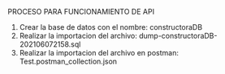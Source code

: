 PROCESO PARA FUNCIONAMIENTO DE API

1. Crear la base de datos con el nombre: constructoraDB
2. Realizar la importacion del archivo: dump-constructoraDB-202106072158.sql
3. Realizar la importacion del archivo en postman: Test.postman_collection.json